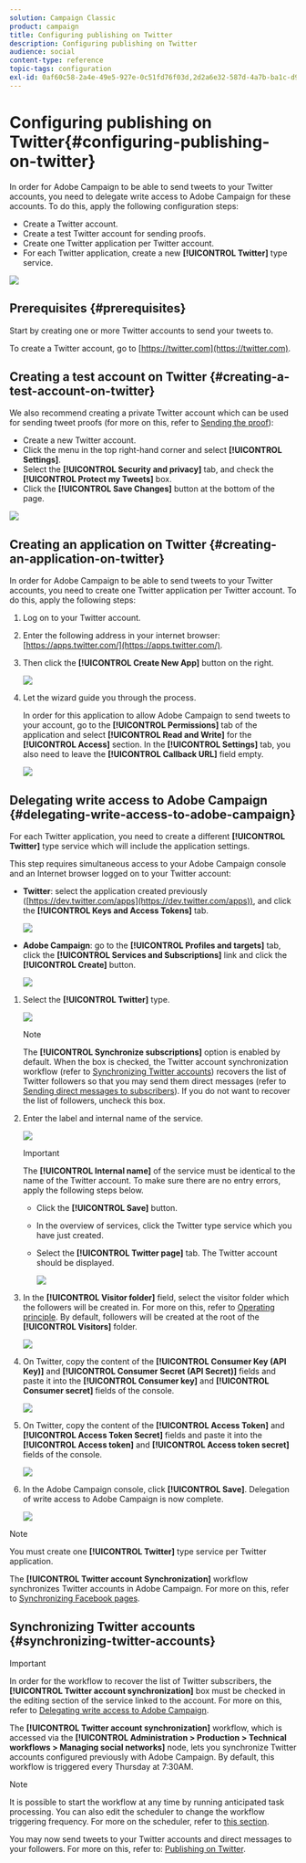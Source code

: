 ```yaml
---
solution: Campaign Classic
product: campaign
title: Configuring publishing on Twitter
description: Configuring publishing on Twitter
audience: social
content-type: reference
topic-tags: configuration
exl-id: 0af60c58-2a4e-49e5-927e-0c51fd76f03d,2d2a6e32-587d-4a7b-ba1c-d9140da53f64
---
```

# Configuring publishing on Twitter{#configuring-publishing-on-twitter}

In order for Adobe Campaign to be able to send tweets to your Twitter accounts, you need to delegate write access to Adobe Campaign for these accounts. To do this, apply the following configuration steps:

* Create a Twitter account.
* Create a test Twitter account for sending proofs.
* Create one Twitter application per Twitter account.
* For each Twitter application, create a new **[!UICONTROL Twitter]** type service.

![](assets/social_diagram_twitter_service.png)

## Prerequisites {#prerequisites}

Start by creating one or more Twitter accounts to send your tweets to.

To create a Twitter account, go to [https://twitter.com](https://twitter.com).

## Creating a test account on Twitter {#creating-a-test-account-on-twitter}

We also recommend creating a private Twitter account which can be used for sending tweet proofs (for more on this, refer to [Sending the proof](../../social/using/publishing-on-twitter.md#sending-the-proof)):

* Create a new Twitter account.
* Click the menu in the top right-hand corner and select **[!UICONTROL Settings]**.
* Select the **[!UICONTROL Security and privacy]** tab, and check the **[!UICONTROL Protect my Tweets]** box. 
* Click the **[!UICONTROL Save Changes]** button at the bottom of the page.

![](assets/social_twitter_test_page.png)

## Creating an application on Twitter {#creating-an-application-on-twitter}

In order for Adobe Campaign to be able to send tweets to your Twitter accounts, you need to create one Twitter application per Twitter account. To do this, apply the following steps:

1. Log on to your Twitter account.
1. Enter the following address in your internet browser: [https://apps.twitter.com/](https://apps.twitter.com/).
1. Then click the **[!UICONTROL Create New App]** button on the right.

   ![](assets/social_create_twitter_app_001.png)

1. Let the wizard guide you through the process.

   In order for this application to allow Adobe Campaign to send tweets to your account, go to the **[!UICONTROL Permissions]** tab of the application and select **[!UICONTROL Read and Write]** for the **[!UICONTROL Access]** section. In the **[!UICONTROL Settings]** tab, you also need to leave the **[!UICONTROL Callback URL]** field empty.

   ![](assets/social_create_twitter_app_002.png)

## Delegating write access to Adobe Campaign {#delegating-write-access-to-adobe-campaign}

For each Twitter application, you need to create a different **[!UICONTROL Twitter]** type service which will include the application settings.

This step requires simultaneous access to your Adobe Campaign console and an Internet browser logged on to your Twitter account:

* **Twitter**: select the application created previously ([https://dev.twitter.com/apps](https://dev.twitter.com/apps)), and click the **[!UICONTROL Keys and Access Tokens]** tab.

  ![](assets/social_twitter_service_002.png)

* **Adobe Campaign**: go to the **[!UICONTROL Profiles and targets]** tab, click the **[!UICONTROL Services and Subscriptions]** link and click the **[!UICONTROL Create]** button.

  ![](assets/social_twitter_service_007.png)

1. Select the **[!UICONTROL Twitter]** type.

   ![](assets/social_twitter_service_008.png)

   >[!NOTE]
   >
   >The **[!UICONTROL Synchronize subscriptions]** option is enabled by default. When the box is checked, the Twitter account synchronization workflow (refer to [Synchronizing Twitter accounts](#synchronizing-twitter-accounts)) recovers the list of Twitter followers so that you may send them direct messages (refer to [Sending direct messages to subscribers](../../social/using/publishing-on-twitter.md#sending-direct-messages-to-subscribers)). If you do not want to recover the list of followers, uncheck this box.

1. Enter the label and internal name of the service.

   ![](assets/social_twitter_service_009.png)

   >[!IMPORTANT]
   >
   >The **[!UICONTROL Internal name]** of the service must be identical to the name of the Twitter account. To make sure there are no entry errors, apply the following steps below.

    * Click the **[!UICONTROL Save]** button.
    * In the overview of services, click the Twitter type service which you have just created.
    * Select the **[!UICONTROL Twitter page]** tab. The Twitter account should be displayed. 
    
      ![](assets/social_twitter_service_010.png)

1. In the **[!UICONTROL Visitor folder]** field, select the visitor folder which the followers will be created in. For more on this, refer to [Operating principle](../../social/using/publishing-on-twitter.md#operating-principle). By default, followers will be created at the root of the **[!UICONTROL Visitors]** folder.

   ![](assets/social_twitter_service_010_b.png)

1. On Twitter, copy the content of the **[!UICONTROL Consumer Key (API Key)]** and **[!UICONTROL Consumer Secret (API Secret)]** fields and paste it into the **[!UICONTROL Consumer key]** and **[!UICONTROL Consumer secret]** fields of the console.

   ![](assets/social_twitter_service_012.png)

1. On Twitter, copy the content of the **[!UICONTROL Access Token]** and **[!UICONTROL Access Token Secret]** fields and paste it into the **[!UICONTROL Access token]** and **[!UICONTROL Access token secret]** fields of the console.

   ![](assets/social_twitter_service_013.png)

1. In the Adobe Campaign console, click **[!UICONTROL Save]**. Delegation of write access to Adobe Campaign is now complete.

   ![](assets/social_twitter_service_014.png)

>[!NOTE]
>
>You must create one **[!UICONTROL Twitter]** type service per Twitter application.

The **[!UICONTROL Twitter account Synchronization]** workflow synchronizes Twitter accounts in Adobe Campaign. For more on this, refer to [Synchronizing Facebook pages](../../social/using/publishing-on-facebook-walls.md#synchronizing-facebook-pages).

## Synchronizing Twitter accounts {#synchronizing-twitter-accounts}

>[!IMPORTANT]
>
>In order for the workflow to recover the list of Twitter subscribers, the **[!UICONTROL Twitter account synchronization]** box must be checked in the editing section of the service linked to the account. For more on this, refer to [Delegating write access to Adobe Campaign](#delegating-write-access-to-adobe-campaign).

The **[!UICONTROL Twitter account synchronization]** workflow, which is accessed via the **[!UICONTROL Administration > Production > Technical workflows > Managing social networks]** node, lets you synchronize Twitter accounts configured previously with Adobe Campaign. By default, this workflow is triggered every Thursday at 7:30AM.

>[!NOTE]
>
>It is possible to start the workflow at any time by running anticipated task processing. You can also edit the scheduler to change the workflow triggering frequency. For more on the scheduler, refer to [this section](../../workflow/using/scheduler.md).

You may now send tweets to your Twitter accounts and direct messages to your followers. For more on this, refer to: [Publishing on Twitter](../../social/using/publishing-on-twitter.md).
